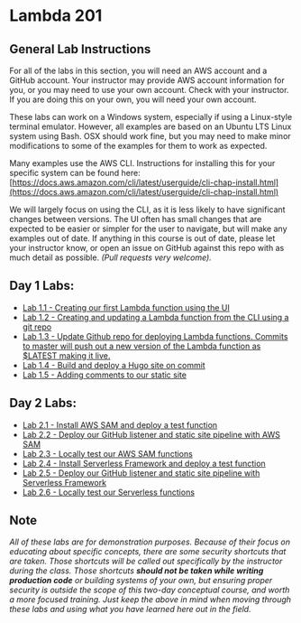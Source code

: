 # Lambda 201

## General Lab Instructions

For all of the labs in this section, you will need an AWS account and a GitHub account. Your instructor may provide AWS account information for you, or you may need to use your own account. Check with your instructor. If you are doing this on your own, you will need your own account.
  
These labs can work on a Windows system, especially if using a Linux-style terminal emulator. However, all examples are based on an Ubuntu LTS Linux system using Bash. OSX should work fine, but you may need to make minor modifications to some of the examples for them to work as expected.  

Many examples use the AWS CLI. Instructions for installing this for your specific system can be found here: [https://docs.aws.amazon.com/cli/latest/userguide/cli-chap-install.html](https://docs.aws.amazon.com/cli/latest/userguide/cli-chap-install.html)

We will largely focus on using the CLI, as it is less likely to have significant changes between versions. The UI often has small changes that are expected to be easier or simpler for the user to navigate, but will make any examples out of date. If anything in this course is out of date, please let your instructor know, or open an issue on GitHub against this repo with as much detail as possible. _(Pull requests very welcome)._

## Day 1 Labs:

- [Lab 1.1 - Creating our first Lambda function using the UI](./lab1.1)
- [Lab 1.2 - Creating and updating a Lambda function from the CLI using a git repo](./lab1.2)
- [Lab 1.3 - Update Github repo for deploying Lambda functions. Commits to master will push out a new version of the Lambda function as $LATEST making it live.](./lab1.3)
- [Lab 1.4 - Build and deploy a Hugo site on commit](./lab1.4)
- [Lab 1.5 - Adding comments to our static site](./lab1.5)

## Day 2 Labs:

- [Lab 2.1 - Install AWS SAM and deploy a test function](./lab2.1)
- [Lab 2.2 - Deploy our GitHub listener and static site pipeline with AWS SAM](./lab2.2)
- [Lab 2.3 - Locally test our AWS SAM functions](./lab2.3)
- [Lab 2.4 - Install Serverless Framework and deploy a test function](./lab2.4)
- [Lab 2.5 - Deploy our GitHub listener and static site pipeline with Serverless Framework](./lab2.5)
- [Lab 2.6 - Locally test our Serverless functions](./lab2.6)

## Note

*All of these labs are for demonstration purposes. Because of their focus on educating about specific concepts, there are some security shortcuts that are taken. Those shortcuts will be called out specifically by the instructor during the class. Those shortcuts __should not be taken while writing production code__ or building systems of your own, but ensuring proper security is outside the scope of this two-day conceptual course, and worth a more focused training. Just keep the above in mind when moving through these labs and using what you have learned here out in the field.*
